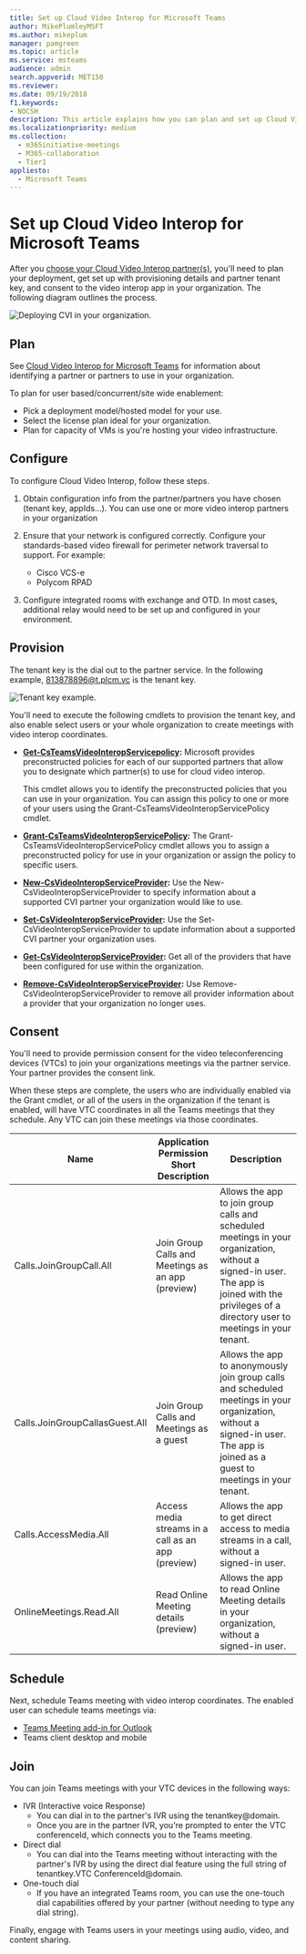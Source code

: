 ```yaml
---
title: Set up Cloud Video Interop for Microsoft Teams
author: MikePlumleyMSFT
ms.author: mikeplum
manager: pamgreen
ms.topic: article
ms.service: msteams
audience: admin
search.appverid: MET150
ms.reviewer: 
ms.date: 09/19/2018
f1.keywords:
- NOCSH
description: This article explains how you can plan and set up Cloud Video Interop for users in your organization.
ms.localizationpriority: medium
ms.collection:
  - m365initiative-meetings
  - M365-collaboration
  - Tier1
appliesto:
  - Microsoft Teams
---
```


# Set up Cloud Video Interop for Microsoft Teams

After you [choose your Cloud Video Interop partner(s)](cloud-video-interop.md), you'll need to plan your deployment, get set up with provisioning details and partner tenant key, and consent to the video interop app in your organization. The following diagram outlines the process.

![Deploying CVI in your organization.](media/deploying-cvi.png)

## Plan

See [Cloud Video Interop for Microsoft Teams](cloud-video-interop.md) for information about identifying a partner or partners to use in your organization.

To plan for user based/concurrent/site wide enablement:

- Pick a deployment model/hosted model for your use.
- Select the license plan ideal for your organization.
- Plan for capacity of VMs is you're hosting your video infrastructure.

## Configure

To configure Cloud Video Interop, follow these steps.

1. Obtain configuration info from the partner/partners you have chosen (tenant key, appIds...). You can use one or more video interop partners in your organization

2. Ensure that your network is configured correctly. Configure your standards-based video firewall for perimeter network traversal to support. For example:
    - Cisco VCS-e
    - Polycom RPAD

3. Configure integrated rooms with exchange and OTD. In most cases, additional relay would need to be set up and configured in your environment.

## Provision

The tenant key is the dial out to the partner service. In the following example, 813878896@t.plcm.vc is the tenant key.

![Tenant key example.](media/tenant-key-example.png)

You'll need to execute the following cmdlets to provision the tenant key, and also enable select users or your whole organization to create meetings with video interop coordinates.

- **[Get-CsTeamsVideoInteropServicepolicy](/powershell/module/skype/get-csteamsvideointeropservicepolicy):**
Microsoft provides preconstructed policies for each of our supported partners that allow you to designate which partner(s) to use for cloud video interop.

    This cmdlet allows you to identify the preconstructed policies that you can use in your organization. You can assign this policy to one or more of your users using the Grant-CsTeamsVideoInteropServicePolicy cmdlet.

- **[Grant-CsTeamsVideoInteropServicePolicy](/powershell/module/skype/grant-csteamsvideointeropservicepolicy):**
The Grant-CsTeamsVideoInteropServicePolicy cmdlet allows you to assign a preconstructed policy for use in your organization or assign the policy to specific users.

- **[New-CsVideoInteropServiceProvider](/powershell/module/skype/new-csvideointeropserviceprovider):**
Use the New-CsVideoInteropServiceProvider to specify information about a supported CVI partner your organization would like to use.

- **[Set-CsVideoInteropServiceProvider](/powershell/module/skype/set-csvideointeropserviceprovider):**
Use the Set-CsVideoInteropServiceProvider to update information about a supported CVI partner your organization uses.

- **[Get-CsVideoInteropServiceProvider](/powershell/module/skype/get-csvideointeropserviceprovider):**
Get all of the providers that have been configured for use within the organization.

- **[Remove-CsVideoInteropServiceProvider](/powershell/module/skype/remove-csvideointeropserviceprovider):**
Use Remove-CsVideoInteropServiceProvider to remove all provider information about a provider that your organization no longer uses.

## Consent

You'll need to provide permission consent for the video teleconferencing devices (VTCs) to join your organizations meetings via the partner service. Your partner provides the consent link.

When these steps are complete, the users who are individually enabled via the Grant cmdlet, or all of the users in the organization if the tenant is enabled, will have VTC coordinates in all the Teams meetings that they schedule. Any VTC can join these meetings via those coordinates.

|Name|Application Permission Short Description| Description|
|---|---|---|
|Calls.JoinGroupCall.All|Join Group Calls and Meetings as an app (preview)|Allows the app to join group calls and scheduled meetings in your organization, without a signed-in user.  The app is joined with the privileges of a directory user to meetings in your tenant.|
|Calls.JoinGroupCallasGuest.All|Join Group Calls and Meetings as a guest|Allows the app to anonymously join group calls and scheduled meetings in your organization, without a signed-in user.  The app is joined as a guest to meetings in your tenant.|
|Calls.AccessMedia.All|Access media streams in a call as an app (preview)|Allows the app to get direct access to media streams in a call, without a signed-in user.|
|OnlineMeetings.Read.All|Read Online Meeting details (preview)|Allows the app to read Online Meeting details in your organization, without a signed-in user.|

## Schedule

Next, schedule Teams meeting with video interop coordinates. The enabled user can schedule teams meetings via:

- [Teams Meeting add-in for Outlook](outlook-add-in-authentication-policy-requirements.md)
- Teams client desktop and mobile

## Join

You can join Teams meetings with your VTC devices in the following ways:

- IVR (Interactive voice Response)
  - You can dial in to the partner's IVR using the tenantkey@domain.
  - Once you are in the partner IVR, you're prompted to enter the VTC conferenceId, which connects you to the Teams meeting.
- Direct dial
  - You can dial into the Teams meeting without interacting with the partner's IVR by using the direct dial feature using the full string of tenantkey.VTC ConferenceId@domain.
- One-touch dial
  - If you have an integrated Teams room, you can use the one-touch dial capabilities offered by your partner (without needing to type any dial string).

Finally, engage with Teams users in your meetings using audio, video, and content sharing.
